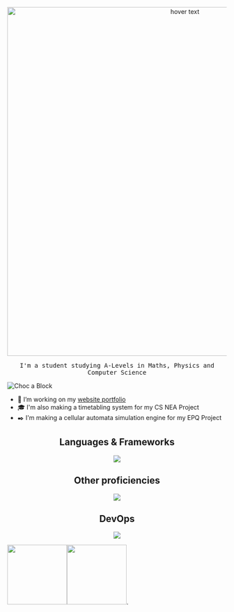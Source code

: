 <!-- <h1 align="center">Hi, I'm Olivier</h1> -->
 <p align='center'>
 <a href="https://choc-a-block.github.io"><img src="./intro2.gif" width="800" title="hover text"></a>
  </p>
  <p align='center'>
<p align="center">
  <samp>
I'm a student studying A-Levels in Maths, Physics and Computer Science
  </samp>
</p>
<img src="https://komarev.com/ghpvc/?username=Choc-a-Block&color=800080" alt="Choc a Block"/>

- :notebook_with_decorative_cover: I’m working on my [website portfolio](https://choc-a-block.github.io)
- :mortar_board: I'm also making a timetabling system for my CS NEA Project
- :black_nib: I'm making a cellular automata simulation engine for my EPQ Project




<h2 align="center">Languages & Frameworks</h2>
<p align="center">
  <a href="https://skillicons.dev">
    <img src="https://skillicons.dev/icons?i=html,css,react,django,py,java,latex,postgres,pytorch,md" />
  </a>
</p>
<h2 align="center">Other proficiencies</h2>
<p align="center">
  <a href="https://skillicons.dev">
    <img src="https://skillicons.dev/icons?i=blender,linkedin,linux,ps,pr,webflow,gamemakerstudio" />
  </a>
</p>
<h2 align="center">DevOps</h2>
<p align="center">
  <a href="https://skillicons.dev">
    <img src="https://skillicons.dev/icons?i=git,github,githubactions,kubernetes,docker,vim,vscode,visualstudio" />
  </a>
</p>

<img align="" height="137px" src="https://github-readme-stats-one-rosy.vercel.app/api?username=choc-a-block&hide_title=true&hide_border=true&show_icons=true&count_private=true&line_height=21&theme=dracula" /><img align="" height="137px" src="https://github-readme-stats-one-rosy.vercel.app/api/top-langs/?username=choc-a-block&hide_title=true&hide_border=true&layout=compact&hide=html&theme=dracula" />. 

<!---
Choc-a-Block/Choc-a-Block is a ✨ special ✨ repository because its `README.md` (this file) appears on your GitHub profile.
You can click the Preview link to take a look at your changes.
--->
